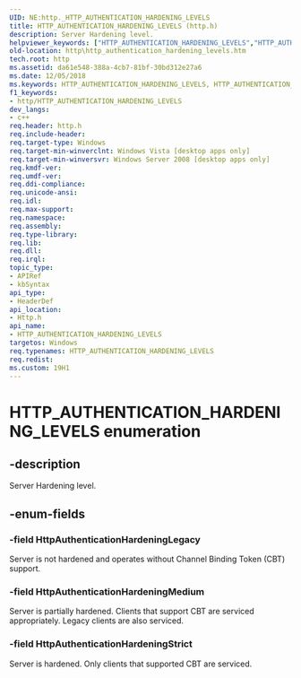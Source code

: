 ```yaml
---
UID: NE:http._HTTP_AUTHENTICATION_HARDENING_LEVELS
title: HTTP_AUTHENTICATION_HARDENING_LEVELS (http.h)
description: Server Hardening level.
helpviewer_keywords: ["HTTP_AUTHENTICATION_HARDENING_LEVELS","HTTP_AUTHENTICATION_HARDENING_LEVELS enumeration [HTTP]","HttpAuthenticationHardeningLegacy","HttpAuthenticationHardeningMedium","HttpAuthenticationHardeningStrict","http.http_authentication_hardening_levels","http/HTTP_AUTHENTICATION_HARDENING_LEVELS","http/HttpAuthenticationHardeningLegacy","http/HttpAuthenticationHardeningMedium","http/HttpAuthenticationHardeningStrict"]
old-location: http\http_authentication_hardening_levels.htm
tech.root: http
ms.assetid: da61e548-388a-4cb7-81bf-30bd312e27a6
ms.date: 12/05/2018
ms.keywords: HTTP_AUTHENTICATION_HARDENING_LEVELS, HTTP_AUTHENTICATION_HARDENING_LEVELS enumeration [HTTP], HttpAuthenticationHardeningLegacy, HttpAuthenticationHardeningMedium, HttpAuthenticationHardeningStrict, http.http_authentication_hardening_levels, http/HTTP_AUTHENTICATION_HARDENING_LEVELS, http/HttpAuthenticationHardeningLegacy, http/HttpAuthenticationHardeningMedium, http/HttpAuthenticationHardeningStrict
f1_keywords:
- http/HTTP_AUTHENTICATION_HARDENING_LEVELS
dev_langs:
- c++
req.header: http.h
req.include-header: 
req.target-type: Windows
req.target-min-winverclnt: Windows Vista [desktop apps only]
req.target-min-winversvr: Windows Server 2008 [desktop apps only]
req.kmdf-ver: 
req.umdf-ver: 
req.ddi-compliance: 
req.unicode-ansi: 
req.idl: 
req.max-support: 
req.namespace: 
req.assembly: 
req.type-library: 
req.lib: 
req.dll: 
req.irql: 
topic_type:
- APIRef
- kbSyntax
api_type:
- HeaderDef
api_location:
- Http.h
api_name:
- HTTP_AUTHENTICATION_HARDENING_LEVELS
targetos: Windows
req.typenames: HTTP_AUTHENTICATION_HARDENING_LEVELS
req.redist: 
ms.custom: 19H1
---
```


# HTTP_AUTHENTICATION_HARDENING_LEVELS enumeration


## -description


Server Hardening level.


## -enum-fields




### -field HttpAuthenticationHardeningLegacy

Server is not hardened and operates without Channel Binding Token (CBT) support. 


### -field HttpAuthenticationHardeningMedium

Server is partially hardened.  Clients that support CBT are serviced appropriately.  Legacy clients are also serviced.


### -field HttpAuthenticationHardeningStrict

Server is hardened.  Only clients that supported CBT are serviced.

